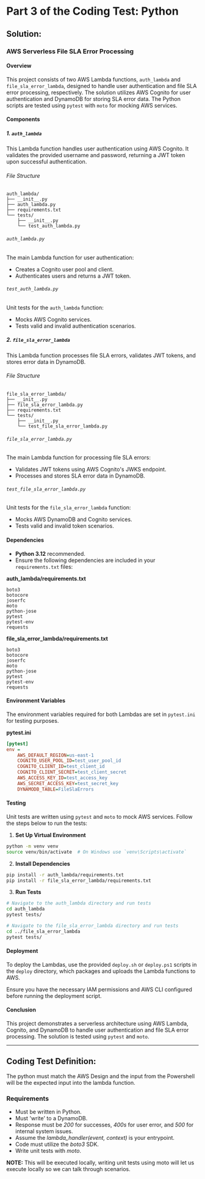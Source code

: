 # Part 3 of the Coding Test: Python

## Solution:
### AWS Serverless File SLA Error Processing
#### Overview

This project consists of two AWS Lambda functions, `auth_lambda` and `file_sla_error_lambda`, designed to handle user authentication and file SLA error processing, respectively. The solution utilizes AWS Cognito for user authentication and DynamoDB for storing SLA error data. The Python scripts are tested using `pytest` with `moto` for mocking AWS services.

#### Components

##### 1. `auth_lambda`
This Lambda function handles user authentication using AWS Cognito. It validates the provided username and password, returning a JWT token upon successful authentication.

###### File Structure
```
auth_lambda/
├── __init__.py
├── auth_lambda.py
├── requirements.txt
└── tests/
    ├── __init__.py
    └── test_auth_lambda.py
```

###### `auth_lambda.py`
The main Lambda function for user authentication:
- Creates a Cognito user pool and client.
- Authenticates users and returns a JWT token.

###### `test_auth_lambda.py`
Unit tests for the `auth_lambda` function:
- Mocks AWS Cognito services.
- Tests valid and invalid authentication scenarios.

##### 2. `file_sla_error_lambda`
This Lambda function processes file SLA errors, validates JWT tokens, and stores error data in DynamoDB.

###### File Structure
```
file_sla_error_lambda/
├── __init__.py
├── file_sla_error_lambda.py
├── requirements.txt
└── tests/
    ├── __init__.py
    └── test_file_sla_error_lambda.py
```

###### `file_sla_error_lambda.py`
The main Lambda function for processing file SLA errors:
- Validates JWT tokens using AWS Cognito's JWKS endpoint.
- Processes and stores SLA error data in DynamoDB.

###### `test_file_sla_error_lambda.py`
Unit tests for the `file_sla_error_lambda` function:
- Mocks AWS DynamoDB and Cognito services.
- Tests valid and invalid token scenarios.

#### Dependencies

- **Python 3.12** recommended.
- Ensure the following dependencies are included in your `requirements.txt` files:

**auth_lambda/requirements.txt**
```plaintext
boto3
botocore
joserfc
moto
python-jose
pytest
pytest-env
requests
```

**file_sla_error_lambda/requirements.txt**
```plaintext
boto3
botocore
joserfc
moto
python-jose
pytest
pytest-env
requests
```

#### Environment Variables

The environment variables required for both Lambdas are set in `pytest.ini` for testing purposes.

**pytest.ini**
```ini
[pytest]
env =
    AWS_DEFAULT_REGION=us-east-1
    COGNITO_USER_POOL_ID=test_user_pool_id
    COGNITO_CLIENT_ID=test_client_id
    COGNITO_CLIENT_SECRET=test_client_secret
    AWS_ACCESS_KEY_ID=test_access_key
    AWS_SECRET_ACCESS_KEY=test_secret_key
    DYNAMODB_TABLE=FileSlaErrors
```

#### Testing

Unit tests are written using `pytest` and `moto` to mock AWS services. Follow the steps below to run the tests:

1. **Set Up Virtual Environment**

```bash
python -m venv venv
source venv/bin/activate  # On Windows use `venv\Scripts\activate`
```

2. **Install Dependencies**

```bash
pip install -r auth_lambda/requirements.txt
pip install -r file_sla_error_lambda/requirements.txt
```

3. **Run Tests**

```bash
# Navigate to the auth_lambda directory and run tests
cd auth_lambda
pytest tests/

# Navigate to the file_sla_error_lambda directory and run tests
cd ../file_sla_error_lambda
pytest tests/
```

#### Deployment

To deploy the Lambdas, use the provided `deploy.sh` or `deploy.ps1` scripts in the `deploy` directory, which packages and uploads the Lambda functions to AWS.

Ensure you have the necessary IAM permissions and AWS CLI configured before running the deployment script.

#### Conclusion

This project demonstrates a serverless architecture using AWS Lambda, Cognito, and DynamoDB to handle user authentication and file SLA error processing. The solution is tested using `pytest` and `moto`.

---

## Coding Test Definition:
The python must match the AWS Design and the input from the Powershell will be the expected input into the lambda function.

### Requirements

- Must be written in Python.
- Must 'write' to a DynamoDB.
- Response must be _200_ for successes, _400s_ for user error, and _500_ for internal system issues.
- Assume the _lambda_handler(event, context)_ is your entrypoint.
- Code must utilize the _boto3_ SDK.
- Write unit tests with _moto_.

**NOTE:** This will be executed locally, writing unit tests using moto will let us execute locally so we can talk through scenarios.